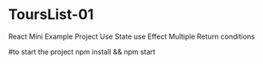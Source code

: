 # ToursList-01
React Mini Example  Project
Use State
use Effect
Multiple Return
conditions

#to start the project 
npm install && npm start

